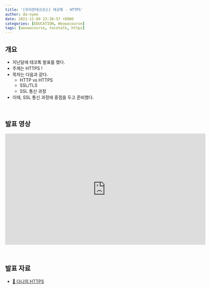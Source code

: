 ```yaml
---
title: '[우아한테크코스] 테코톡 - HTTPS'
author: da-nyee
date: 2021-11-09 23:38:57 +0900
categories: [EDUCATION, Woowacourse]
tags: [woowacourse, tecotalk, https]
---
```


## 개요

- 지난달에 테코톡 발표를 했다.
- 주제는 HTTPS !
- 목차는 다음과 같다.
    - HTTP vs HTTPS
    - SSL/TLS
    - SSL 통신 과정
- 이때, SSL 통신 과정에 중점을 두고 준비했다.

<br/>

## 발표 영상

<p align="center">
    <iframe width="650" height="360" src="https://www.youtube.com/embed/wPdH7lJ8jf0" title="tecotalk_https" frameborder="0" allow="accelerometer; autoplay; clipboard-write; encrypted-media; gyroscope; picture-in-picture" allowfullscreen></iframe>
</p>

<br/>

## 발표 자료

- [🍭 다니의 HTTPS](/assets/etc/tecotalk_https.pdf)
